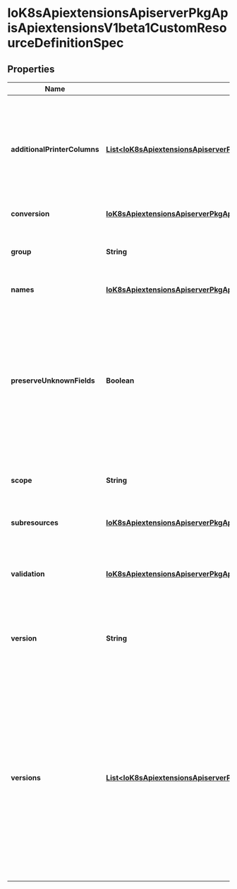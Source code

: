 
# IoK8sApiextensionsApiserverPkgApisApiextensionsV1beta1CustomResourceDefinitionSpec

## Properties
Name | Type | Description | Notes
------------ | ------------- | ------------- | -------------
**additionalPrinterColumns** | [**List&lt;IoK8sApiextensionsApiserverPkgApisApiextensionsV1beta1CustomResourceColumnDefinition&gt;**](IoK8sApiextensionsApiserverPkgApisApiextensionsV1beta1CustomResourceColumnDefinition.md) | additionalPrinterColumns specifies additional columns returned in Table output. See https://kubernetes.io/docs/reference/using-api/api-concepts/#receiving-resources-as-tables for details. If present, this field configures columns for all versions. Top-level and per-version columns are mutually exclusive. If no top-level or per-version columns are specified, a single column displaying the age of the custom resource is used. |  [optional]
**conversion** | [**IoK8sApiextensionsApiserverPkgApisApiextensionsV1beta1CustomResourceConversion**](IoK8sApiextensionsApiserverPkgApisApiextensionsV1beta1CustomResourceConversion.md) | conversion defines conversion settings for the CRD. |  [optional]
**group** | **String** | group is the API group of the defined custom resource. The custom resources are served under &#x60;/apis/&lt;group&gt;/...&#x60;. Must match the name of the CustomResourceDefinition (in the form &#x60;&lt;names.plural&gt;.&lt;group&gt;&#x60;). | 
**names** | [**IoK8sApiextensionsApiserverPkgApisApiextensionsV1beta1CustomResourceDefinitionNames**](IoK8sApiextensionsApiserverPkgApisApiextensionsV1beta1CustomResourceDefinitionNames.md) | names specify the resource and kind names for the custom resource. | 
**preserveUnknownFields** | **Boolean** | preserveUnknownFields indicates that object fields which are not specified in the OpenAPI schema should be preserved when persisting to storage. apiVersion, kind, metadata and known fields inside metadata are always preserved. If false, schemas must be defined for all versions. Defaults to true in v1beta for backwards compatibility. Deprecated: will be required to be false in v1. Preservation of unknown fields can be specified in the validation schema using the &#x60;x-kubernetes-preserve-unknown-fields: true&#x60; extension. See https://kubernetes.io/docs/tasks/access-kubernetes-api/custom-resources/custom-resource-definitions/#pruning-versus-preserving-unknown-fields for details. |  [optional]
**scope** | **String** | scope indicates whether the defined custom resource is cluster- or namespace-scoped. Allowed values are &#x60;Cluster&#x60; and &#x60;Namespaced&#x60;. Default is &#x60;Namespaced&#x60;. | 
**subresources** | [**IoK8sApiextensionsApiserverPkgApisApiextensionsV1beta1CustomResourceSubresources**](IoK8sApiextensionsApiserverPkgApisApiextensionsV1beta1CustomResourceSubresources.md) | subresources specify what subresources the defined custom resource has. If present, this field configures subresources for all versions. Top-level and per-version subresources are mutually exclusive. |  [optional]
**validation** | [**IoK8sApiextensionsApiserverPkgApisApiextensionsV1beta1CustomResourceValidation**](IoK8sApiextensionsApiserverPkgApisApiextensionsV1beta1CustomResourceValidation.md) | validation describes the schema used for validation and pruning of the custom resource. If present, this validation schema is used to validate all versions. Top-level and per-version schemas are mutually exclusive. |  [optional]
**version** | **String** | version is the API version of the defined custom resource. The custom resources are served under &#x60;/apis/&lt;group&gt;/&lt;version&gt;/...&#x60;. Must match the name of the first item in the &#x60;versions&#x60; list if &#x60;version&#x60; and &#x60;versions&#x60; are both specified. Optional if &#x60;versions&#x60; is specified. Deprecated: use &#x60;versions&#x60; instead. |  [optional]
**versions** | [**List&lt;IoK8sApiextensionsApiserverPkgApisApiextensionsV1beta1CustomResourceDefinitionVersion&gt;**](IoK8sApiextensionsApiserverPkgApisApiextensionsV1beta1CustomResourceDefinitionVersion.md) | versions is the list of all API versions of the defined custom resource. Optional if &#x60;version&#x60; is specified. The name of the first item in the &#x60;versions&#x60; list must match the &#x60;version&#x60; field if &#x60;version&#x60; and &#x60;versions&#x60; are both specified. Version names are used to compute the order in which served versions are listed in API discovery. If the version string is \&quot;kube-like\&quot;, it will sort above non \&quot;kube-like\&quot; version strings, which are ordered lexicographically. \&quot;Kube-like\&quot; versions start with a \&quot;v\&quot;, then are followed by a number (the major version), then optionally the string \&quot;alpha\&quot; or \&quot;beta\&quot; and another number (the minor version). These are sorted first by GA &gt; beta &gt; alpha (where GA is a version with no suffix such as beta or alpha), and then by comparing major version, then minor version. An example sorted list of versions: v10, v2, v1, v11beta2, v10beta3, v3beta1, v12alpha1, v11alpha2, foo1, foo10. |  [optional]




